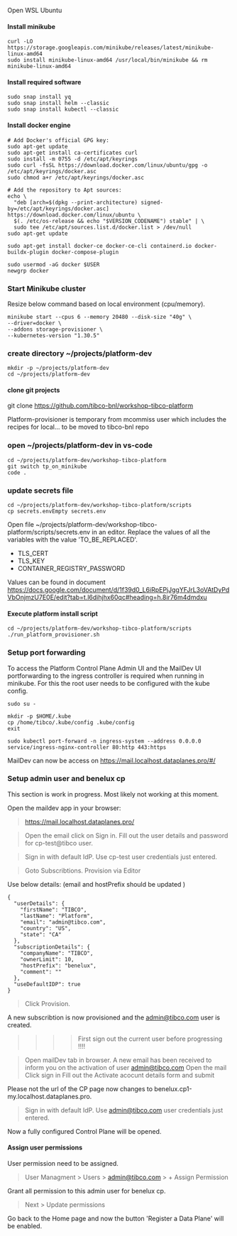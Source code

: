  Open WSL Ubuntu
 
 
 #### Install minikube
```
curl -LO https://storage.googleapis.com/minikube/releases/latest/minikube-linux-amd64
sudo install minikube-linux-amd64 /usr/local/bin/minikube && rm minikube-linux-amd64
```
#### Install required software

```
sudo snap install yq
sudo snap install helm --classic
sudo snap install kubectl --classic
```

#### Install docker engine

```
# Add Docker's official GPG key:
sudo apt-get update
sudo apt-get install ca-certificates curl
sudo install -m 0755 -d /etc/apt/keyrings
sudo curl -fsSL https://download.docker.com/linux/ubuntu/gpg -o /etc/apt/keyrings/docker.asc
sudo chmod a+r /etc/apt/keyrings/docker.asc

# Add the repository to Apt sources:
echo \
  "deb [arch=$(dpkg --print-architecture) signed-by=/etc/apt/keyrings/docker.asc] https://download.docker.com/linux/ubuntu \
  $(. /etc/os-release && echo "$VERSION_CODENAME") stable" | \
  sudo tee /etc/apt/sources.list.d/docker.list > /dev/null
sudo apt-get update

```

```
sudo apt-get install docker-ce docker-ce-cli containerd.io docker-buildx-plugin docker-compose-plugin
```

```
sudo usermod -aG docker $USER
newgrp docker
```
### Start Minikube cluster

Resize below command based on local environment (cpu/memory).

```
minikube start --cpus 6 --memory 20480 --disk-size "40g" \
--driver=docker \
--addons storage-provisioner \
--kubernetes-version "1.30.5"
```


### create directory ~/projects/platform-dev
```
mkdir -p ~/projects/platform-dev
cd ~/projects/platform-dev
```

#### clone git projects 
git clone  https://github.com/tibco-bnl/workshop-tibco-platform

Platform-provisioner is temporary from mcommiss user which includes the recipes for local... to be moved to tibco-bnl repo

### open ~/projects/platform-dev in vs-code

```
cd ~/projects/platform-dev/workshop-tibco-platform
git switch tp_on_minikube
code .
```

### update secrets file

```
cd ~/projects/platform-dev/workshop-tibco-platform/scripts
cp secrets.envEmpty secrets.env
```

Open file ~/projects/platform-dev/workshop-tibco-platform/scripts/secrets.env in an editor.
Replace the values of all the variables with the value 'TO_BE_REPLACED'.
* TLS_CERT
* TLS_KEY
* CONTAINER_REGISTRY_PASSWORD 

Values can be found in document https://docs.google.com/document/d/1f39d0_L6iRpEPjJggYFJrL3oVAtDyPdVbOnjmzU7E0E/edit?tab=t.l6dihjhx60qc#heading=h.8ir76m4dmdxu

#### Execute platform install script


```
cd ~/projects/platform-dev/workshop-tibco-platform/scripts
./run_platform_provisioner.sh
```



### Setup port forwarding

To access the Platform Control Plane Admin UI and the MailDev UI portforwarding to the ingress controller is required when running in minikube.
For this the root user needs to be configured with the kube config.

```
sudo su -
```

```
mkdir -p $HOME/.kube
cp /home/tibco/.kube/config .kube/config
exit
```

```
sudo kubectl port-forward -n ingress-system --address 0.0.0.0 service/ingress-nginx-controller 80:http 443:https
```

MailDev can now be access on https://mail.localhost.dataplanes.pro/#/


### Setup admin user and benelux cp
This section is work in progress. Most likely not working at this moment.

Open the maildev app in your browser:
> https://mail.localhost.dataplanes.pro/

>Open the email 
> click on Sign in.
> Fill out the user details and password for cp-test@tibco user.

> Sign in with default IdP.
Use cp-test user credentials just entered.

> Goto Subscribtions.
> Provision via Editor

Use below details:
(email and hostPrefix should be updated )
```
{
  "userDetails": {
    "firstName": "TIBCO",
    "lastName": "Platform",
    "email": "admin@tibco.com",
    "country": "US",
    "state": "CA"
  },
  "subscriptionDetails": {
    "companyName": "TIBCO",
    "ownerLimit": 10,
    "hostPrefix": "benelux",
    "comment": ""
  },
  "useDefaultIDP": true
}
```

> Click Provision.

A new subscribtion is now provisioned and the admin@tibco.com user is created.

>>>> First sign out the current user before progressing !!!!

> Open mailDev tab in browser.
A new email has been received to inform you on the activation of user admin@tibco.com
> Open the mail
> Click sign in
> Fill out the Activate acocunt details form and submit

Please not the url of the CP page now changes to benelux.cp1-my.localhost.dataplanes.pro.

> Sign in with default IdP.
Use admin@tibco.com user credentials just entered.

Now a fully configured Control Plane will be opened.


#### Assign user permissions

User permission need to be assigned.

> User Managment > Users > admin@tibco.com > + Assign Permission

Grant all permission to this admin user for benelux cp.
> Next > Update permissions

Go back to the Home page and now the button 'Register a Data Plane' will be enabled.
